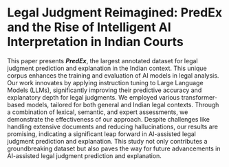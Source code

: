 # Legal Judgment Reimagined: PredEx and the Rise of Intelligent AI Interpretation in Indian Courts

This paper presents **_PredEx_**, the largest annotated dataset for legal judgment prediction and explanation in the Indian context. This unique corpus enhances the training and evaluation of AI models in legal analysis. Our work innovates by applying instruction tuning to Large Language Models (LLMs), significantly improving their predictive accuracy and explanatory depth for legal judgments. We employed various transformer-based models, tailored for both general and Indian legal contexts. Through a combination of lexical, semantic, and expert assessments, we demonstrate the effectiveness of our approach. Despite challenges like handling extensive documents and reducing hallucinations, our results are promising, indicating a significant leap forward in AI-assisted legal judgment prediction and explanation. This study not only contributes a groundbreaking dataset but also paves the way for future advancements in AI-assisted legal judgment prediction and explanation.
